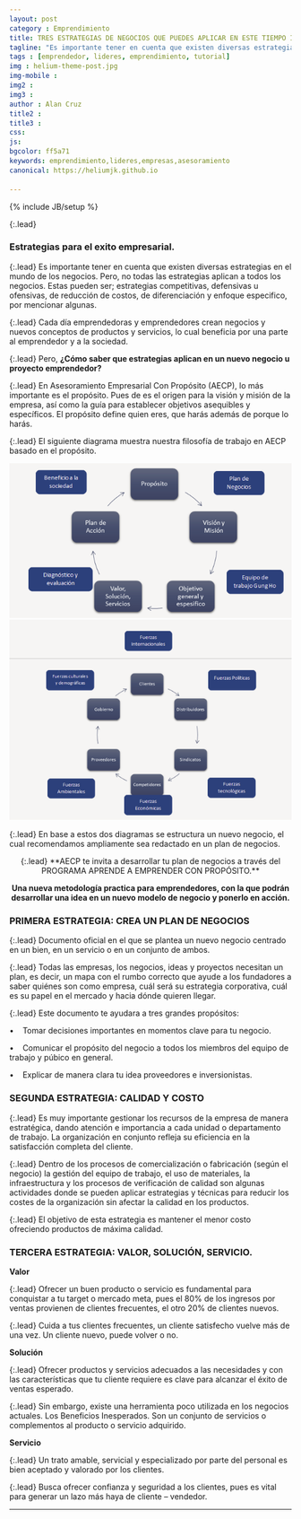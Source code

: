 ```yaml
---
layout: post
category : Emprendimiento
title: TRES ESTRATEGIAS DE NEGOCIOS QUE PUEDES APLICAR EN ESTE TIEMPO INCIERTO.
tagline: "Es importante tener en cuenta que existen diversas estrategias en el mundo de los negocios."
tags : [emprendedor, lideres, emprendimiento, tutorial]
img : helium-theme-post.jpg
img-mobile : 
img2 : 
img3 : 
author : Alan Cruz
title2 : 
title3 : 
css: 
js: 
bgcolor: ff5a71
keywords: emprendimiento,lideres,empresas,asesoramiento
canonical: https://heliumjk.github.io

---
```

{% include JB/setup %}

{:.lead}
### Estrategias para el exito empresarial.

<!--more-->

{:.lead}
Es importante tener en cuenta que existen diversas estrategias en el mundo de los negocios.
Pero, no todas las estrategias aplican a todos los negocios. Estas pueden ser; estrategias competitivas, defensivas u ofensivas, de reducción de costos, de diferenciación y enfoque especifico, por mencionar algunas. 

{:.lead}
Cada día emprendedoras y emprendedores crean negocios y nuevos conceptos de productos y servicios, lo cual beneficia por una parte al emprendedor y a la sociedad. 


{:.lead}
Pero, **¿Cómo saber que estrategias aplican en un nuevo negocio u proyecto emprendedor?**

{:.lead}
En Asesoramiento Empresarial Con Propósito (AECP), lo más importante es el propósito. 
Pues de es el origen para la visión y misión de la empresa, así como la guía para establecer objetivos asequibles y específicos. El propósito define quien eres, que harás además de porque lo harás. 

{:.lead}
El siguiente diagrama muestra nuestra filosofía de trabajo en AECP basado en el propósito.

<img src="/assets/images/blog/diagrama1.png" alt="alt text" title="Title" />

<br>

<img src="/assets/images/blog/diagrama2.png" alt="alt text" title="Title" />

<br>


{:.lead}
En base a estos dos diagramas se estructura un nuevo negocio, el cual recomendamos ampliamente sea redactado en un plan de negocios.  

<div class="separator" style="clear: both; text-align: center;">
{:.lead}
**AECP te invita a desarrollar tu plan de negocios a través del PROGRAMA APRENDE A EMPRENDER CON PROPÓSITO.** 

**Una nueva metodología practica para emprendedores, con la que podrán desarrollar una idea en un nuevo modelo de negocio y ponerlo en acción.**

</div>

### PRIMERA ESTRATEGIA: CREA UN PLAN DE NEGOCIOS 

{:.lead}
Documento oficial en el que se plantea un nuevo negocio centrado en un bien, en un servicio o en un conjunto de ambos.  

{:.lead}
Todas las empresas, los negocios, ideas y proyectos necesitan un plan, es decir, un mapa con el rumbo correcto que ayude a los fundadores a saber quiénes son como empresa, cuál será su estrategia corporativa, cuál es su papel en el mercado y hacia dónde quieren llegar.  

{:.lead}
Este documento te ayudara a tres grandes propósitos: 

&#8226;&nbsp;&nbsp;&nbsp; Tomar decisiones importantes en momentos clave para tu negocio. 

&#8226;&nbsp;&nbsp;&nbsp; Comunicar el propósito del negocio a todos los miembros del equipo de trabajo y púbico en general.   

&#8226;&nbsp;&nbsp;&nbsp; Explicar de manera clara tu idea proveedores e inversionistas.  

 

### SEGUNDA ESTRATEGIA: CALIDAD Y COSTO  

{:.lead}
Es muy importante gestionar los recursos de la empresa de manera estratégica, dando atención e importancia a cada unidad o departamento de trabajo. La organización en conjunto refleja su eficiencia en la satisfacción completa del cliente.  

{:.lead}
Dentro de los procesos de comercialización o fabricación (según el negocio) la gestión del equipo de trabajo, el uso de materiales, la infraestructura y los procesos de verificación de calidad son algunas actividades donde se pueden aplicar estrategias y técnicas para reducir los costes de la organización sin afectar la calidad en los productos. 

{:.lead}
El objetivo de esta estrategia es mantener el menor costo ofreciendo productos de máxima calidad.  

### TERCERA ESTRATEGIA: VALOR, SOLUCIÓN, SERVICIO.  

**Valor**

{:.lead}
Ofrecer un buen producto o servicio es fundamental para conquistar a tu target o mercado meta, pues el 80% de los ingresos por ventas provienen de clientes frecuentes, el otro 20% de clientes nuevos.   

{:.lead}
Cuida a tus clientes frecuentes, un cliente satisfecho vuelve más de una vez. Un cliente nuevo, puede volver o no.  

**Solución**

{:.lead}
Ofrecer productos y servicios adecuados a las necesidades y con las características que tu cliente requiere es clave para alcanzar el éxito de ventas esperado.  

{:.lead}
Sin embargo, existe una herramienta poco utilizada en los negocios actuales. Los Beneficios Inesperados. Son un conjunto de servicios o complementos al producto o servicio adquirido.   

**Servicio** 

{:.lead}
Un trato amable, servicial y especializado por parte del personal es bien aceptado y valorado por los clientes.   

{:.lead}
Busca ofrecer confianza y seguridad a los clientes, pues es vital para generar un lazo más haya de cliente – vendedor.  

----
